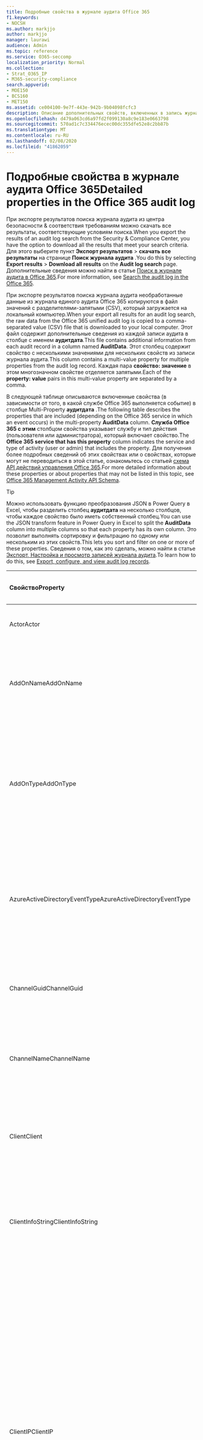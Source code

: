 ```yaml
---
title: Подробные свойства в журнале аудита Office 365
f1.keywords:
- NOCSH
ms.author: markjjo
author: markjjo
manager: laurawi
audience: Admin
ms.topic: reference
ms.service: O365-seccomp
localization_priority: Normal
ms.collection:
- Strat_O365_IP
- M365-security-compliance
search.appverid:
- MOE150
- BCS160
- MET150
ms.assetid: ce004100-9e7f-443e-942b-9b04098fcfc3
description: Описание дополнительных свойств, включенных в запись журнала аудита Office 365.
ms.openlocfilehash: d479a063cd6a97fd2f099130a8c9e183e0663798
ms.sourcegitcommit: 570ad1c7c334476ecec00dc355dfe52e8c2bb87b
ms.translationtype: MT
ms.contentlocale: ru-RU
ms.lasthandoff: 02/08/2020
ms.locfileid: "41862059"
---
```

# <a name="detailed-properties-in-the-office-365-audit-log"></a><span data-ttu-id="7655a-103">Подробные свойства в журнале аудита Office 365</span><span class="sxs-lookup"><span data-stu-id="7655a-103">Detailed properties in the Office 365 audit log</span></span>

<span data-ttu-id="7655a-104">При экспорте результатов поиска журнала аудита из центра безопасности & соответствия требованиям можно скачать все результаты, соответствующие условиям поиска.</span><span class="sxs-lookup"><span data-stu-id="7655a-104">When you export the results of an audit log search from the Security & Compliance Center, you have the option to download all the results that meet your search criteria.</span></span> <span data-ttu-id="7655a-105">Для этого выберите пункт **Экспорт результатов** \> **скачать все результаты** на странице **Поиск журнала аудита** .</span><span class="sxs-lookup"><span data-stu-id="7655a-105">You do this by selecting **Export results** \> **Download all results** on the **Audit log search** page.</span></span> <span data-ttu-id="7655a-106">Дополнительные сведения можно найти в статье [Поиск в журнале аудита в Office 365](search-the-audit-log-in-security-and-compliance.md).</span><span class="sxs-lookup"><span data-stu-id="7655a-106">For more information, see [Search the audit log in the Office 365](search-the-audit-log-in-security-and-compliance.md).</span></span>
  
 <span data-ttu-id="7655a-107">При экспорте результатов поиска журнала аудита необработанные данные из журнала единого аудита Office 365 копируются в файл значений с разделителями-запятыми (CSV), который загружается на локальный компьютер.</span><span class="sxs-lookup"><span data-stu-id="7655a-107">When your export all results for an audit log search, the raw data from the Office 365 unified audit log is copied to a comma-separated value (CSV) file that is downloaded to your local computer.</span></span> <span data-ttu-id="7655a-108">Этот файл содержит дополнительные сведения из каждой записи аудита в столбце с именем **аудитдата**.</span><span class="sxs-lookup"><span data-stu-id="7655a-108">This file contains additional information from each audit record in a column named **AuditData**.</span></span> <span data-ttu-id="7655a-109">Этот столбец содержит свойство с несколькими значениями для нескольких свойств из записи журнала аудита.</span><span class="sxs-lookup"><span data-stu-id="7655a-109">This column contains a multi-value property for multiple properties from the audit log record.</span></span> <span data-ttu-id="7655a-110">Каждая пара **свойство: значение** в этом многозначном свойстве отделяется запятыми.</span><span class="sxs-lookup"><span data-stu-id="7655a-110">Each of the **property: value** pairs in this multi-value property are separated by a comma.</span></span> 
  
<span data-ttu-id="7655a-111">В следующей таблице описываются включенные свойства (в зависимости от того, в какой службе Office 365 выполняется событие) в столбце Multi-Property **аудитдата** .</span><span class="sxs-lookup"><span data-stu-id="7655a-111">The following table describes the properties that are included (depending on the Office 365 service in which an event occurs) in the multi-property **AuditData** column.</span></span> <span data-ttu-id="7655a-112">**Служба Office 365 с этим** столбцом свойства указывает службу и тип действия (пользователя или администратора), который включает свойство.</span><span class="sxs-lookup"><span data-stu-id="7655a-112">The **Office 365 service that has this property** column indicates the service and type of activity (user or admin) that includes the property.</span></span> <span data-ttu-id="7655a-113">Для получения более подробных сведений об этих свойствах или о свойствах, которые могут не переводиться в этой статье, ознакомьтесь со статьей [схема API действий управления Office 365](https://go.microsoft.com/fwlink/p/?LinkId=717993).</span><span class="sxs-lookup"><span data-stu-id="7655a-113">For more detailed information about these properties or about properties that may not be listed in this topic, see [Office 365 Management Activity API Schema](https://go.microsoft.com/fwlink/p/?LinkId=717993).</span></span>
  
> [!TIP]
> <span data-ttu-id="7655a-114">Можно использовать функцию преобразования JSON в Power Query в Excel, чтобы разделить столбец **аудитдата** на несколько столбцов, чтобы каждое свойство было иметь собственный столбец.</span><span class="sxs-lookup"><span data-stu-id="7655a-114">You can use the JSON transform feature in Power Query in Excel to split the **AuditData** column into multiple columns so that each property has its own column.</span></span> <span data-ttu-id="7655a-115">Это позволит выполнять сортировку и фильтрацию по одному или нескольким из этих свойств.</span><span class="sxs-lookup"><span data-stu-id="7655a-115">This lets you sort and filter on one or more of these properties.</span></span> <span data-ttu-id="7655a-116">Сведения о том, как это сделать, можно найти в статье [Экспорт, Настройка и просмотр записей журнала аудита](export-view-audit-log-records.md).</span><span class="sxs-lookup"><span data-stu-id="7655a-116">To learn how to do this, see [Export, configure, and view audit log records](export-view-audit-log-records.md).</span></span> 
  
|<span data-ttu-id="7655a-117">**Свойство**</span><span class="sxs-lookup"><span data-stu-id="7655a-117">**Property**</span></span>|<span data-ttu-id="7655a-118">**Описание**</span><span class="sxs-lookup"><span data-stu-id="7655a-118">**Description**</span></span>|<span data-ttu-id="7655a-119">**Служба Office 365 с этим свойством**</span><span class="sxs-lookup"><span data-stu-id="7655a-119">**Office 365 service that has this property**</span></span>|
|:-----|:-----|:-----|
|<span data-ttu-id="7655a-120">Actor</span><span class="sxs-lookup"><span data-stu-id="7655a-120">Actor</span></span>|<span data-ttu-id="7655a-121">Учетная запись пользователя или службы, которая выполнила действие.</span><span class="sxs-lookup"><span data-stu-id="7655a-121">The user or service account that performed the action.</span></span>|<span data-ttu-id="7655a-122">Azure Active Directory</span><span class="sxs-lookup"><span data-stu-id="7655a-122">Azure Active Directory</span></span>|
|<span data-ttu-id="7655a-123">AddOnName</span><span class="sxs-lookup"><span data-stu-id="7655a-123">AddOnName</span></span>|<span data-ttu-id="7655a-124">Имя надстройки, которая была добавлена, удалена или обновлена в команде.</span><span class="sxs-lookup"><span data-stu-id="7655a-124">The name of an add-on that was added, removed, or updated in a team.</span></span> <span data-ttu-id="7655a-125">Тип надстроек в Microsoft Teams — это Bot, соединитель или вкладка.</span><span class="sxs-lookup"><span data-stu-id="7655a-125">The type of add-ons in Microsoft Teams is a bot, a connector, or a tab.</span></span>|<span data-ttu-id="7655a-126">Microsoft Teams</span><span class="sxs-lookup"><span data-stu-id="7655a-126">Microsoft Teams</span></span>|
|<span data-ttu-id="7655a-127">AddOnType</span><span class="sxs-lookup"><span data-stu-id="7655a-127">AddOnType</span></span>|<span data-ttu-id="7655a-128">Тип надстройки, которая была добавлена, удалена или обновлена в команде.</span><span class="sxs-lookup"><span data-stu-id="7655a-128">The type of an add-on that was added, removed, or updated in a team.</span></span> <span data-ttu-id="7655a-129">Следующие значения указывают тип надстройки.</span><span class="sxs-lookup"><span data-stu-id="7655a-129">The following values indicate the type of add-on.</span></span>  <br/> <span data-ttu-id="7655a-130">**1** — указывает на Bot.</span><span class="sxs-lookup"><span data-stu-id="7655a-130">**1** - Indicates a bot.</span></span><br/> <span data-ttu-id="7655a-131">**2** — указывает на соединитель.</span><span class="sxs-lookup"><span data-stu-id="7655a-131">**2** - Indicates a connector.</span></span><br/> <span data-ttu-id="7655a-132">**3** — указывает на вкладку.</span><span class="sxs-lookup"><span data-stu-id="7655a-132">**3** - Indicates a tab.</span></span>|<span data-ttu-id="7655a-133">Microsoft Teams</span><span class="sxs-lookup"><span data-stu-id="7655a-133">Microsoft Teams</span></span>|
|<span data-ttu-id="7655a-134">AzureActiveDirectoryEventType</span><span class="sxs-lookup"><span data-stu-id="7655a-134">AzureActiveDirectoryEventType</span></span>|<span data-ttu-id="7655a-135">Тип события Azure Active Directory.</span><span class="sxs-lookup"><span data-stu-id="7655a-135">The type of Azure Active Directory event.</span></span> <span data-ttu-id="7655a-136">Следующие значения указывают тип события.</span><span class="sxs-lookup"><span data-stu-id="7655a-136">The following values indicate the type of event.</span></span>  <br/> <span data-ttu-id="7655a-137">**0** — указывает на событие входа в учетную запись.</span><span class="sxs-lookup"><span data-stu-id="7655a-137">**0** - Indicates an account login event.</span></span><br/> <span data-ttu-id="7655a-138">**1** — указывает на событие безопасности приложения Azure.</span><span class="sxs-lookup"><span data-stu-id="7655a-138">**1** - Indicates an Azure application security event.</span></span>|<span data-ttu-id="7655a-139">Azure Active Directory</span><span class="sxs-lookup"><span data-stu-id="7655a-139">Azure Active Directory</span></span>|
|<span data-ttu-id="7655a-140">ChannelGuid</span><span class="sxs-lookup"><span data-stu-id="7655a-140">ChannelGuid</span></span>|<span data-ttu-id="7655a-141">Идентификатор канала Microsoft Teams.</span><span class="sxs-lookup"><span data-stu-id="7655a-141">The ID of a Microsoft Teams channel.</span></span> <span data-ttu-id="7655a-142">Команда, в которой находится канал, определена свойствами **теамнаме** и **теамгуид** .</span><span class="sxs-lookup"><span data-stu-id="7655a-142">The team that the channel is located in is identified by the **TeamName** and **TeamGuid** properties.</span></span>|<span data-ttu-id="7655a-143">Microsoft Teams</span><span class="sxs-lookup"><span data-stu-id="7655a-143">Microsoft Teams</span></span>|
|<span data-ttu-id="7655a-144">ChannelName</span><span class="sxs-lookup"><span data-stu-id="7655a-144">ChannelName</span></span>|<span data-ttu-id="7655a-145">Имя канала Microsoft Teams.</span><span class="sxs-lookup"><span data-stu-id="7655a-145">The name of a Microsoft Teams channel.</span></span> <span data-ttu-id="7655a-146">Команда, в которой находится канал, определена свойствами **теамнаме** и **теамгуид** .</span><span class="sxs-lookup"><span data-stu-id="7655a-146">The team that the channel is located in is identified by the **TeamName** and **TeamGuid** properties.</span></span>|<span data-ttu-id="7655a-147">Microsoft Teams</span><span class="sxs-lookup"><span data-stu-id="7655a-147">Microsoft Teams</span></span>|
|<span data-ttu-id="7655a-148">Client</span><span class="sxs-lookup"><span data-stu-id="7655a-148">Client</span></span>|<span data-ttu-id="7655a-149">Клиентское устройство, ОС устройства и браузер устройства, используемый для события входа (например, Nokia Lumia 920; Windows Phone 8; IE Mobile 11).</span><span class="sxs-lookup"><span data-stu-id="7655a-149">The client device, the device OS, and the device browser used for the login event (for example, Nokia Lumia 920; Windows Phone 8; IE Mobile 11).</span></span>|<span data-ttu-id="7655a-150">Azure Active Directory</span><span class="sxs-lookup"><span data-stu-id="7655a-150">Azure Active Directory</span></span>|
|<span data-ttu-id="7655a-151">ClientInfoString</span><span class="sxs-lookup"><span data-stu-id="7655a-151">ClientInfoString</span></span>|<span data-ttu-id="7655a-152">Сведения о почтовом клиенте, который использовался для выполнения операции (например, версия браузера, версия Outlook и сведения о мобильном устройстве)</span><span class="sxs-lookup"><span data-stu-id="7655a-152">Information about the email client that was used to perform the operation, such as a browser version, Outlook version, and mobile device information</span></span>|<span data-ttu-id="7655a-153">Exchange (действие почтового ящика)</span><span class="sxs-lookup"><span data-stu-id="7655a-153">Exchange (mailbox activity)</span></span>|
|<span data-ttu-id="7655a-154">ClientIP</span><span class="sxs-lookup"><span data-stu-id="7655a-154">ClientIP</span></span>|<span data-ttu-id="7655a-155">IP-адрес устройства, которое использовалось при регистрации действия в журнале.</span><span class="sxs-lookup"><span data-stu-id="7655a-155">The IP address of the device that was used when the activity was logged.</span></span> <span data-ttu-id="7655a-156">IP-адрес отображается в формате адреса IPv4 или IPv6.</span><span class="sxs-lookup"><span data-stu-id="7655a-156">The IP address is displayed in either an IPv4 or IPv6 address format.</span></span><br/><br/> <span data-ttu-id="7655a-157">Для некоторых служб значение, отображаемое в этом свойстве, может быть IP-адресом доверенного приложения (например, веб-приложений Office), обращающегося в службу от имени пользователя, а не IP-адресом устройства пользователя, выполнившего действие.</span><span class="sxs-lookup"><span data-stu-id="7655a-157">For some services, the value displayed in this property might be the IP address for a trusted application (for example, Office on the web apps) calling into the service on behalf of a user and not the IP address of the device used by person who performed the activity.</span></span> <br/><br/><span data-ttu-id="7655a-158">Кроме того, для действий администратора (или действий, выполняемых системной учетной записью) для событий, связанных с Azure Active Directory, этот IP-адрес не записывается `null`, а свойство клиентип имеет значение.</span><span class="sxs-lookup"><span data-stu-id="7655a-158">Also, for admin activity (or activity performed by a system account) for Azure Active Directory-related events, the IP address isn't logged and the value for the ClientIP property is `null`.</span></span> |<span data-ttu-id="7655a-159">Azure Active Directory, Exchange, SharePoint</span><span class="sxs-lookup"><span data-stu-id="7655a-159">Azure Active Directory, Exchange, SharePoint</span></span>|
|<span data-ttu-id="7655a-160">CreationTime</span><span class="sxs-lookup"><span data-stu-id="7655a-160">CreationTime</span></span>|<span data-ttu-id="7655a-161">Дата и время выполнения действия пользователем в формате UTC.</span><span class="sxs-lookup"><span data-stu-id="7655a-161">The date and time in Coordinated Universal Time (UTC) when the user performed the activity.</span></span>|<span data-ttu-id="7655a-162">Все</span><span class="sxs-lookup"><span data-stu-id="7655a-162">All</span></span>|
|<span data-ttu-id="7655a-163">DestinationFileExtension</span><span class="sxs-lookup"><span data-stu-id="7655a-163">DestinationFileExtension</span></span>|<span data-ttu-id="7655a-164">Расширение скопированного или перемещенного файла.</span><span class="sxs-lookup"><span data-stu-id="7655a-164">The file extension of a file that is copied or moved.</span></span> <span data-ttu-id="7655a-165">Это свойство отображается только для действий пользователя Филекопиед и Филемовед.</span><span class="sxs-lookup"><span data-stu-id="7655a-165">This property is displayed only for the FileCopied and FileMoved user activities.</span></span>|<span data-ttu-id="7655a-166">SharePoint;</span><span class="sxs-lookup"><span data-stu-id="7655a-166">SharePoint</span></span>|
|<span data-ttu-id="7655a-167">DestinationFileName</span><span class="sxs-lookup"><span data-stu-id="7655a-167">DestinationFileName</span></span>|<span data-ttu-id="7655a-168">Имя файла копируется или перемещается.</span><span class="sxs-lookup"><span data-stu-id="7655a-168">The name of the file is copied or moved.</span></span> <span data-ttu-id="7655a-169">Это свойство отображается только для действий Филекопиед и Филемовед.</span><span class="sxs-lookup"><span data-stu-id="7655a-169">This property is displayed only for the FileCopied and FileMoved actions.</span></span>|<span data-ttu-id="7655a-170">SharePoint;</span><span class="sxs-lookup"><span data-stu-id="7655a-170">SharePoint</span></span>|
|<span data-ttu-id="7655a-171">DestinationRelativeUrl</span><span class="sxs-lookup"><span data-stu-id="7655a-171">DestinationRelativeUrl</span></span>|<span data-ttu-id="7655a-172">URL-адрес конечной папки, в которую копируется или перемещается файл.</span><span class="sxs-lookup"><span data-stu-id="7655a-172">The URL of the destination folder where a file is copied or moved.</span></span> <span data-ttu-id="7655a-173">Сочетание значений для свойства **SiteUrl**, **дестинатионрелативеурл**и **Дестинатионфиленаме** совпадает со значением свойства **ObjectID** , которое представляет собой полный путь к файлу, который был скопирован.</span><span class="sxs-lookup"><span data-stu-id="7655a-173">The combination of the values for the **SiteURL**, the **DestinationRelativeURL**, and the **DestinationFileName** property is the same as the value for the **ObjectID** property, which is the full path name for the file that was copied.</span></span> <span data-ttu-id="7655a-174">Это свойство отображается только для действий пользователя Филекопиед и Филемовед.</span><span class="sxs-lookup"><span data-stu-id="7655a-174">This property is displayed only for the FileCopied and FileMoved user activities.</span></span>|<span data-ttu-id="7655a-175">SharePoint;</span><span class="sxs-lookup"><span data-stu-id="7655a-175">SharePoint</span></span>|
|<span data-ttu-id="7655a-176">EventSource</span><span class="sxs-lookup"><span data-stu-id="7655a-176">EventSource</span></span>|<span data-ttu-id="7655a-177">Определяет, произошло ли событие в SharePoint.</span><span class="sxs-lookup"><span data-stu-id="7655a-177">Identifies that an event occurred in SharePoint.</span></span> <span data-ttu-id="7655a-178">Возможные значения: **SharePoint** и **ObjectModel**.</span><span class="sxs-lookup"><span data-stu-id="7655a-178">Possible values are **SharePoint** and **ObjectModel**.</span></span>|<span data-ttu-id="7655a-179">SharePoint;</span><span class="sxs-lookup"><span data-stu-id="7655a-179">SharePoint</span></span>|
|<span data-ttu-id="7655a-180">ExternalAccess</span><span class="sxs-lookup"><span data-stu-id="7655a-180">ExternalAccess</span></span>|<span data-ttu-id="7655a-181">Для действий администратора Exchange указывает, был ли командлет запущен пользователем в Организации, сотрудником центра обработки данных Майкрософт или учетной записью службы центра обработки данных или полномочным администратором.</span><span class="sxs-lookup"><span data-stu-id="7655a-181">For Exchange admin activity, specifies whether the cmdlet was run by a user in your organization, by Microsoft datacenter personnel or a datacenter service account, or by a delegated administrator.</span></span> <span data-ttu-id="7655a-182">Значение **False** означает, что командлет был запущен пользователем в вашей организации.</span><span class="sxs-lookup"><span data-stu-id="7655a-182">The value **False** indicates that the cmdlet was run by someone in your organization.</span></span> <span data-ttu-id="7655a-183">Значение **True** значит, что командлет запустили сотрудник центра данных Майкрософт, учетная запись службы центра данных или полномочный администратор.</span><span class="sxs-lookup"><span data-stu-id="7655a-183">The value **True** indicates that the cmdlet was run by datacenter personnel, a datacenter service account, or a delegated administrator.</span></span>  <br/> <span data-ttu-id="7655a-184">Для действия почтовых ящиков Exchange указывает, был ли доступ к почтовому ящику пользователю за пресроком вашей организации.</span><span class="sxs-lookup"><span data-stu-id="7655a-184">For Exchange mailbox activity, specifies whether a mailbox was accessed by a user outside your organization.</span></span>|<span data-ttu-id="7655a-185">Exchange</span><span class="sxs-lookup"><span data-stu-id="7655a-185">Exchange</span></span>|
|<span data-ttu-id="7655a-186">ExtendedProperties</span><span class="sxs-lookup"><span data-stu-id="7655a-186">ExtendedProperties</span></span>|<span data-ttu-id="7655a-187">Расширенные свойства для события Azure Active Directory.</span><span class="sxs-lookup"><span data-stu-id="7655a-187">The extended properties for an Azure Active Directory event.</span></span>|<span data-ttu-id="7655a-188">Azure Active Directory</span><span class="sxs-lookup"><span data-stu-id="7655a-188">Azure Active Directory</span></span>|
|<span data-ttu-id="7655a-189">ID</span><span class="sxs-lookup"><span data-stu-id="7655a-189">ID</span></span>|<span data-ttu-id="7655a-190">Идентификатор записи отчета.</span><span class="sxs-lookup"><span data-stu-id="7655a-190">The ID of the report entry.</span></span> <span data-ttu-id="7655a-191">ИДЕНТИФИКАТОР уникально идентифицирует запись отчета.</span><span class="sxs-lookup"><span data-stu-id="7655a-191">The ID uniquely identifies the report entry.</span></span>|<span data-ttu-id="7655a-192">Все</span><span class="sxs-lookup"><span data-stu-id="7655a-192">All</span></span>|
|<span data-ttu-id="7655a-193">InternalLogonType</span><span class="sxs-lookup"><span data-stu-id="7655a-193">InternalLogonType</span></span>|<span data-ttu-id="7655a-194">Зарезервировано для внутреннего использования.</span><span class="sxs-lookup"><span data-stu-id="7655a-194">Reserved for internal use.</span></span>|<span data-ttu-id="7655a-195">Exchange (действие почтового ящика)</span><span class="sxs-lookup"><span data-stu-id="7655a-195">Exchange (mailbox activity)</span></span>|
|<span data-ttu-id="7655a-196">ItemType</span><span class="sxs-lookup"><span data-stu-id="7655a-196">ItemType</span></span>|<span data-ttu-id="7655a-197">Тип объекта, который был открыт или изменен.</span><span class="sxs-lookup"><span data-stu-id="7655a-197">The type of object that was accessed or modified.</span></span> <span data-ttu-id="7655a-198">Возможные значения: **файл**, **Папка**, **веб**, **сайт**, **клиент**и **DocumentLibrary**.</span><span class="sxs-lookup"><span data-stu-id="7655a-198">Possible values include **File**, **Folder**, **Web**, **Site**, **Tenant**, and **DocumentLibrary**.</span></span>|<span data-ttu-id="7655a-199">SharePoint;</span><span class="sxs-lookup"><span data-stu-id="7655a-199">SharePoint</span></span>|
|<span data-ttu-id="7655a-200">LoginStatus</span><span class="sxs-lookup"><span data-stu-id="7655a-200">LoginStatus</span></span>|<span data-ttu-id="7655a-201">Определяет ошибки входа в систему, которые могут быть выполнены.</span><span class="sxs-lookup"><span data-stu-id="7655a-201">Identifies login failures that might have occurred.</span></span>|<span data-ttu-id="7655a-202">Azure Active Directory</span><span class="sxs-lookup"><span data-stu-id="7655a-202">Azure Active Directory</span></span>|
|<span data-ttu-id="7655a-203">LogonType</span><span class="sxs-lookup"><span data-stu-id="7655a-203">LogonType</span></span>|<span data-ttu-id="7655a-204">Тип доступа к почтовому ящику.</span><span class="sxs-lookup"><span data-stu-id="7655a-204">The type of mailbox access.</span></span> <span data-ttu-id="7655a-205">Следующие значения указывают тип пользователя, получившего доступ к почтовому ящику.</span><span class="sxs-lookup"><span data-stu-id="7655a-205">The following values indicate the type of user who accessed the mailbox.</span></span>  <br/><br/> <span data-ttu-id="7655a-206">**0** — указывает на владельца почтового ящика.</span><span class="sxs-lookup"><span data-stu-id="7655a-206">**0** - Indicates a mailbox owner.</span></span><br/> <span data-ttu-id="7655a-207">**1** — указывает на администратора.</span><span class="sxs-lookup"><span data-stu-id="7655a-207">**1** - Indicates an administrator.</span></span><br/> <span data-ttu-id="7655a-208">**2** — указывает на делегат.</span><span class="sxs-lookup"><span data-stu-id="7655a-208">**2** - Indicates a delegate.</span></span> <br/><span data-ttu-id="7655a-209">**3** — указывает транспортную службу в центре обработки данных Майкрософт.</span><span class="sxs-lookup"><span data-stu-id="7655a-209">**3** - Indicates the transport service in the Microsoft datacenter.</span></span><br/> <span data-ttu-id="7655a-210">**4** — указывает учетную запись службы в центре обработки данных Майкрософт.</span><span class="sxs-lookup"><span data-stu-id="7655a-210">**4** - Indicates a   service account in the Microsoft datacenter.</span></span> <br/><span data-ttu-id="7655a-211">**6** указывает на делегированного администратора.</span><span class="sxs-lookup"><span data-stu-id="7655a-211">**6** - Indicates a delegated administrator.</span></span>|<span data-ttu-id="7655a-212">Exchange (действие почтового ящика)</span><span class="sxs-lookup"><span data-stu-id="7655a-212">Exchange (mailbox activity)</span></span>|
|<span data-ttu-id="7655a-213">MailboxGuid</span><span class="sxs-lookup"><span data-stu-id="7655a-213">MailboxGuid</span></span>|<span data-ttu-id="7655a-214">GUID почтового ящика Exchange, к которому получен доступ.</span><span class="sxs-lookup"><span data-stu-id="7655a-214">The Exchange GUID of the mailbox that was accessed.</span></span>|<span data-ttu-id="7655a-215">Exchange (действие почтового ящика)</span><span class="sxs-lookup"><span data-stu-id="7655a-215">Exchange (mailbox activity)</span></span>|
|<span data-ttu-id="7655a-216">MailboxOwnerUPN</span><span class="sxs-lookup"><span data-stu-id="7655a-216">MailboxOwnerUPN</span></span>|<span data-ttu-id="7655a-217">Адрес электронной почты пользователя, владеющего почтовым ящиком, к которому получен доступ.</span><span class="sxs-lookup"><span data-stu-id="7655a-217">The email address of the person who owns the mailbox that was accessed.</span></span>|<span data-ttu-id="7655a-218">Exchange (действие почтового ящика)</span><span class="sxs-lookup"><span data-stu-id="7655a-218">Exchange (mailbox activity)</span></span>|
|<span data-ttu-id="7655a-219">Members</span><span class="sxs-lookup"><span data-stu-id="7655a-219">Members</span></span>|<span data-ttu-id="7655a-220">Список пользователей, которые были добавлены в команду или удалены из нее.</span><span class="sxs-lookup"><span data-stu-id="7655a-220">Lists the users that have been added or removed from a team.</span></span> <span data-ttu-id="7655a-221">Перечисленные ниже значения указывают на тип роли, назначенной пользователю.</span><span class="sxs-lookup"><span data-stu-id="7655a-221">The following values indicate the Role type assigned to the user.</span></span>  <br/><br/> <span data-ttu-id="7655a-222">**1** — указывает на роль владельца.</span><span class="sxs-lookup"><span data-stu-id="7655a-222">**1** - Indicates  the Owner role.</span></span><br/> <span data-ttu-id="7655a-223">**2** — указывает на роль "Участник".</span><span class="sxs-lookup"><span data-stu-id="7655a-223">**2** - Indicates the Member role.</span></span><br/> <span data-ttu-id="7655a-224">**3** — указывает на роль "Гость".</span><span class="sxs-lookup"><span data-stu-id="7655a-224">**3** - Indicates the Guest role.</span></span> <br/><br/><span data-ttu-id="7655a-225">Свойство Members также включает название организации и адрес электронной почты участника.</span><span class="sxs-lookup"><span data-stu-id="7655a-225">The Members property also includes the name of your organization, and the member's email address.</span></span>|<span data-ttu-id="7655a-226">Microsoft Teams</span><span class="sxs-lookup"><span data-stu-id="7655a-226">Microsoft Teams</span></span>|
|<span data-ttu-id="7655a-227">ModifiedProperties (имя, NewValue, OldValue)</span><span class="sxs-lookup"><span data-stu-id="7655a-227">ModifiedProperties (Name, NewValue, OldValue)</span></span>|<span data-ttu-id="7655a-228">Это свойство включается для действий администратора, таких как добавление пользователя в качестве участника сайта или члена группы администраторов семейства веб-сайтов.</span><span class="sxs-lookup"><span data-stu-id="7655a-228">The property is included for admin events, such as adding a user as a member of a site or a site collection admin group.</span></span> <span data-ttu-id="7655a-229">Свойство включает имя измененного свойства (например, "Группа администраторов сайта") нового значения свойства Modified (например, пользователя, добавленного в качестве администратора сайта, а также предыдущее значение измененного объекта.</span><span class="sxs-lookup"><span data-stu-id="7655a-229">The property includes the name of the property that was modified (for example, the Site Admin group) the new value of the modified property (such the user who was added as a site admin, and the previous value of the modified object.</span></span>|<span data-ttu-id="7655a-230">Все (действия администратора)</span><span class="sxs-lookup"><span data-stu-id="7655a-230">All (admin activity)</span></span>|
|<span data-ttu-id="7655a-231">ИД</span><span class="sxs-lookup"><span data-stu-id="7655a-231">ObjectID</span></span>|<span data-ttu-id="7655a-232">Что касается ведения журнала аудита действий администратора Exchange, это имя объекта, измененного командлетом.</span><span class="sxs-lookup"><span data-stu-id="7655a-232">For Exchange admin audit logging, the name of the object that was modified by the cmdlet.</span></span>  <br/> <span data-ttu-id="7655a-233">Для действия SharePoint — полный URL-путь к файлу или папке, к которым обращается пользователь.</span><span class="sxs-lookup"><span data-stu-id="7655a-233">For SharePoint activity, the full URL path name of the file or folder accessed by a user.</span></span>  <br/> <span data-ttu-id="7655a-234">Для действия Azure AD введите имя учетной записи пользователя, которая была изменена.</span><span class="sxs-lookup"><span data-stu-id="7655a-234">For Azure AD activity, the name of the user account that was modified.</span></span>|<span data-ttu-id="7655a-235">Все</span><span class="sxs-lookup"><span data-stu-id="7655a-235">All</span></span>|
|<span data-ttu-id="7655a-236">Operation</span><span class="sxs-lookup"><span data-stu-id="7655a-236">Operation</span></span>|<span data-ttu-id="7655a-237">Название действия пользователя или администратора.</span><span class="sxs-lookup"><span data-stu-id="7655a-237">The name of the user or admin activity.</span></span> <span data-ttu-id="7655a-238">Значение этого свойства соответствует значению, выбранному в раскрывающемся списке " **действия** ".</span><span class="sxs-lookup"><span data-stu-id="7655a-238">The value of this property corresponds to the value that was selected in the **Activities** drop down list.</span></span> <span data-ttu-id="7655a-239">Если выбран параметр **Показать результаты для всех действий** , отчет будет включать записи для всех действий пользователя и администратора для всех служб.</span><span class="sxs-lookup"><span data-stu-id="7655a-239">If **Show results for all activities** was selected, the report will included entries for all user and admin activities for all services.</span></span> <span data-ttu-id="7655a-240">Описание операций и действий, регистрируемых в журнале аудита Office 365, приведено на вкладке "действия при **аудите** " в разделе [Поиск в журнале аудита в Office 365](search-the-audit-log-in-security-and-compliance.md).</span><span class="sxs-lookup"><span data-stu-id="7655a-240">For a description of the operations/activities that are logged in the Office 365 audit log, see the **Audited activities** tab in [Search the audit log in the Office 365](search-the-audit-log-in-security-and-compliance.md).</span></span>  <br/> <span data-ttu-id="7655a-241">Что касается действий администратора Exchange, это свойство определяет имя запущенного командлета.</span><span class="sxs-lookup"><span data-stu-id="7655a-241">For Exchange admin activity, this property identifies the name of the cmdlet that was run.</span></span>|<span data-ttu-id="7655a-242">Все</span><span class="sxs-lookup"><span data-stu-id="7655a-242">All</span></span>|
|<span data-ttu-id="7655a-243">организатионид</span><span class="sxs-lookup"><span data-stu-id="7655a-243">OrganizationID</span></span>|<span data-ttu-id="7655a-244">GUID организации Office 365.</span><span class="sxs-lookup"><span data-stu-id="7655a-244">The GUID for your Office 365 organization.</span></span>|<span data-ttu-id="7655a-245">Все</span><span class="sxs-lookup"><span data-stu-id="7655a-245">All</span></span>|
|<span data-ttu-id="7655a-246">Path</span><span class="sxs-lookup"><span data-stu-id="7655a-246">Path</span></span>|<span data-ttu-id="7655a-247">Имя папки почтового ящика, где расположено сообщение, к которому получен доступ.</span><span class="sxs-lookup"><span data-stu-id="7655a-247">The name of the mailbox folder where the message that was accessed is located.</span></span> <span data-ttu-id="7655a-248">Это свойство также определяет папку, в которую создается или копируется или перемещается сообщение.</span><span class="sxs-lookup"><span data-stu-id="7655a-248">This property also identifies the folder a where a message is created in or copied/moved to.</span></span>|<span data-ttu-id="7655a-249">Exchange (действие почтового ящика)</span><span class="sxs-lookup"><span data-stu-id="7655a-249">Exchange (mailbox activity)</span></span>|
|<span data-ttu-id="7655a-250">Parameters</span><span class="sxs-lookup"><span data-stu-id="7655a-250">Parameters</span></span>|<span data-ttu-id="7655a-251">Для действий администратора Exchange — имя и значение для всех параметров, которые использовались с командлетом, указанным в свойстве Operation.</span><span class="sxs-lookup"><span data-stu-id="7655a-251">For Exchange admin activity, the name and value for all parameters that were used with the cmdlet that is identified in the Operation property.</span></span>|<span data-ttu-id="7655a-252">Exchange (действия администратора)</span><span class="sxs-lookup"><span data-stu-id="7655a-252">Exchange (admin activity)</span></span>|
|<span data-ttu-id="7655a-253">RecordType</span><span class="sxs-lookup"><span data-stu-id="7655a-253">RecordType</span></span>|<span data-ttu-id="7655a-254">Тип операции, указанный в записи.</span><span class="sxs-lookup"><span data-stu-id="7655a-254">The type of operation indicated by the record.</span></span> <span data-ttu-id="7655a-255">Следующие значения указывают тип записи.</span><span class="sxs-lookup"><span data-stu-id="7655a-255">The following values indicate the record type.</span></span>  <br/><br/> <span data-ttu-id="7655a-256">**1** — указывает запись из журнала аудита администратора Exchange.</span><span class="sxs-lookup"><span data-stu-id="7655a-256">**1** - Indicates a record from the  Exchange  admin audit log.</span></span> <br/><span data-ttu-id="7655a-257">**2** — указывает запись в журнале аудита почтовых ящиков Exchange для операции, выполняемой с одним элементом почтового ящика.</span><span class="sxs-lookup"><span data-stu-id="7655a-257">**2** - Indicates a record from the  Exchange  mailbox audit log for an operation performed on a singled mailbox item.</span></span> <br/><span data-ttu-id="7655a-258">**3** — также указывает запись из журнала аудита почтовых ящиков Exchange.</span><span class="sxs-lookup"><span data-stu-id="7655a-258">**3** - Also indicates a record from the  Exchange  mailbox audit log.</span></span> <span data-ttu-id="7655a-259">Этот тип записи указывает на то, что операция была выполнена над несколькими элементами в исходном почтовом ящике (например, перемещение нескольких элементов в папку "Удаленные" или окончательное удаление нескольких элементов).</span><span class="sxs-lookup"><span data-stu-id="7655a-259">This record type indicates that the operation was performed on multiple items in the source mailbox (such as moving multiple items to the Deleted Items folder or permanently deleting multiple items).</span></span> <br/><span data-ttu-id="7655a-260">**4** — указывает на работу администратора сайта в SharePoint, например администратора или пользователя, который назначает разрешения для сайта.</span><span class="sxs-lookup"><span data-stu-id="7655a-260">**4** - Indicates a site admin operation in SharePoint, such as an administrator or user assigning permissions to a site.</span></span> <br/><span data-ttu-id="7655a-261">**6** — обозначает операцию, связанную с файлами или папками в SharePoint, например пользователь, просматривающий или изменяющий файл.</span><span class="sxs-lookup"><span data-stu-id="7655a-261">**6** - Indicates a file or folder-related operation in SharePoint, such as a user viewing or modifying a file.</span></span> <br/><span data-ttu-id="7655a-262">**8** — указывает на административную операцию, выполняемую в Azure Active Directory.</span><span class="sxs-lookup"><span data-stu-id="7655a-262">**8** - Indicates an admin operation performed in Azure Active Directory.</span></span> <br/><span data-ttu-id="7655a-263">**9** — указывает на события входа в OrgID в Azure Active Directory.</span><span class="sxs-lookup"><span data-stu-id="7655a-263">**9** - Indicates  OrgId logon events in Azure Active Directory.</span></span> <span data-ttu-id="7655a-264">Этот тип записи устарел.</span><span class="sxs-lookup"><span data-stu-id="7655a-264">This record type is being deprecated.</span></span> <br/><span data-ttu-id="7655a-265">**10** — обозначает события командлетов безопасности, которые были выполнены персоналом Майкрософт в центре обработки данных.</span><span class="sxs-lookup"><span data-stu-id="7655a-265">**10** - Indicates security cmdlet events that were performed by Microsoft personnel in the data center.</span></span> <br/><span data-ttu-id="7655a-266">**11** — события защиты от потери данных (DLP) в SharePoint.</span><span class="sxs-lookup"><span data-stu-id="7655a-266">**11** - Indicates Data loss protection (DLP) events in SharePoint.</span></span><br/> <span data-ttu-id="7655a-267">**12** — обозначает события Sway.</span><span class="sxs-lookup"><span data-stu-id="7655a-267">**12** - Indicates Sway events.</span></span> <br/><span data-ttu-id="7655a-268">**13** — указывает на события DLP в Exchange, если они настроены с помощью единой политики DLP.</span><span class="sxs-lookup"><span data-stu-id="7655a-268">**13** - Indicates DLP events in Exchange, when configured with a unified a DLP policy.</span></span> <span data-ttu-id="7655a-269">События защиты от потери данных, основанные на правилах для обработки почты Exchange (которые также называются правилами транспорта), не поддерживаются.</span><span class="sxs-lookup"><span data-stu-id="7655a-269">DLP events based on Exchange mail flow rules (also known as transport rules) aren't supported.</span></span><br><span data-ttu-id="7655a-270">**14** — обозначает события общего доступа в SharePoint.</span><span class="sxs-lookup"><span data-stu-id="7655a-270">**14** - Indicates sharing events in SharePoint.</span></span><br/> <span data-ttu-id="7655a-271">**15** — указывает на события входа в службу маркеров безопасности (STS) в Azure Active Directory.</span><span class="sxs-lookup"><span data-stu-id="7655a-271">**15** - Indicates Secure Token Service (STS) logon events in Azure Active Directory.</span></span> <br/><span data-ttu-id="7655a-272">**18** — указывает на события центра безопасности & соответствия требованиям.</span><span class="sxs-lookup"><span data-stu-id="7655a-272">**18** - Indicates Security & Compliance Center events.</span></span> <br/><span data-ttu-id="7655a-273">**19** — обозначающие операции с почтовыми ящиками Exchange для повторяющихся действий, выполняемых в течение очень короткой длительности.</span><span class="sxs-lookup"><span data-stu-id="7655a-273">**19** - Indicates aggregated Exchange mailbox operations for repetitive activity that occurs within a very short duration.</span></span> <br/><span data-ttu-id="7655a-274">**20** — указывает на события Power BI.</span><span class="sxs-lookup"><span data-stu-id="7655a-274">**20** - Indicates Power BI events.</span></span> <br/><span data-ttu-id="7655a-275">**21**— обозначает события Dynamics 365.</span><span class="sxs-lookup"><span data-stu-id="7655a-275">**21**- Indicates Dynamics 365 events.</span></span><br/><span data-ttu-id="7655a-276">**22** — обозначает события Yammer.</span><span class="sxs-lookup"><span data-stu-id="7655a-276">**22** - Indicates Yammer events.</span></span> <br/><span data-ttu-id="7655a-277">**23** — обозначает события Skype для бизнеса.</span><span class="sxs-lookup"><span data-stu-id="7655a-277">**23** - Indicates Skype for Business events.</span></span> <br/><span data-ttu-id="7655a-278">**24** — указывает на события обнаружения электронных данных.</span><span class="sxs-lookup"><span data-stu-id="7655a-278">**24** - Indicates eDiscovery events.</span></span> <span data-ttu-id="7655a-279">Этот тип записей указывает действия, выполненные при выполнении поиска контента и управления делами обнаружения электронных данных в центре безопасности и соответствия требованиям.</span><span class="sxs-lookup"><span data-stu-id="7655a-279">This record type indicates activities that were performed by running content searches and managing eDiscovery cases in the security and compliance center.</span></span> <span data-ttu-id="7655a-280">Дополнительные сведения приведены в статье [Поиск действий eDiscovery в журнале аудита Office 365](search-for-ediscovery-activities-in-the-audit-log.md).</span><span class="sxs-lookup"><span data-stu-id="7655a-280">For more information, see [Search for eDiscovery activities in the Office 365 audit log](search-for-ediscovery-activities-in-the-audit-log.md).</span></span><br/><span data-ttu-id="7655a-281">**25, 26 или 27** — обозначает события Microsoft Teams.</span><span class="sxs-lookup"><span data-stu-id="7655a-281">**25, 26, or 27** - Indicates Microsoft Teams events.</span></span> <br/><span data-ttu-id="7655a-282">**28** указывает события фишинга и вредоносных программ из Exchange Online Protection и события Advanced Threat Protection для Office 365.</span><span class="sxs-lookup"><span data-stu-id="7655a-282">**28** - Indicates phishing and malware events from Exchange Online Protection and Office 365 Advanced Threat Protection events.</span></span><br/> <span data-ttu-id="7655a-283">**30** — обозначает Microsoft Power Автоматизация (ранее называемые событиями Microsoft Flow).</span><span class="sxs-lookup"><span data-stu-id="7655a-283">**30** - Indicates Microsoft Power Automate (formerly called Microsoft Flow) events.</span></span><br/> <span data-ttu-id="7655a-284">**31** — обозначает Расширенные события обнаружения электронных данных.</span><span class="sxs-lookup"><span data-stu-id="7655a-284">**31** - Indicates Advanced eDiscovery events.</span></span><br/> <span data-ttu-id="7655a-285">**32** — обозначает события Microsoft Stream.</span><span class="sxs-lookup"><span data-stu-id="7655a-285">**32** - Indicates Microsoft Stream events.</span></span><br/> <span data-ttu-id="7655a-286">**33** — указывает события, связанные с классификацией DLP в SharePoint.</span><span class="sxs-lookup"><span data-stu-id="7655a-286">**33** - Indicates events related to DLP classification in SharePoint.</span></span><br/><span data-ttu-id="7655a-287">**35** — обозначает события Microsoft Project.</span><span class="sxs-lookup"><span data-stu-id="7655a-287">**35** - Indicates Microsoft Project events.</span></span> <br/> <span data-ttu-id="7655a-288">**36** — обозначает события списка SharePoint.</span><span class="sxs-lookup"><span data-stu-id="7655a-288">**36** - Indicates SharePoint list events.</span></span><br/><span data-ttu-id="7655a-289">**37** — указывает на события, связанные с комментариями SharePoint.</span><span class="sxs-lookup"><span data-stu-id="7655a-289">**37** - Indicates events related to SharePoint comments.</span></span> <br/><span data-ttu-id="7655a-290">**38** — указывает события, связанные с политиками хранения и метками хранения в центре безопасности и соответствия требованиям.</span><span class="sxs-lookup"><span data-stu-id="7655a-290">**38** - Indicates events related to retention policies and retention labels in the security and compliance center.</span></span>  <br/><span data-ttu-id="7655a-291">**40** — указывает на события, получаемые в результате оповещений о безопасности и соответствии требованиям.</span><span class="sxs-lookup"><span data-stu-id="7655a-291">**40** - Indicates events that results from security and compliance alert signals.</span></span><br/> <span data-ttu-id="7655a-292">**41** — указывает события для безопасных ссылок на события блокировки и переопределения блоков в Office 365 Advanced Threat protection.</span><span class="sxs-lookup"><span data-stu-id="7655a-292">**41** - Indicates safe links time-of-block and block override events in Office 365 Advanced Threat Protection.</span></span><br/><span data-ttu-id="7655a-293">**42** — указывает события, связанные с аналитическими сведениями и отчетами в центре безопасности и соответствия требованиям Office 365.</span><span class="sxs-lookup"><span data-stu-id="7655a-293">**42** - Indicates events related to insights and reports in the Office 365 security and compliance center.</span></span><br/><span data-ttu-id="7655a-294">**44** — указывает события аналитики рабочего места.</span><span class="sxs-lookup"><span data-stu-id="7655a-294">**44** - Indicates Workplace Analytics events.</span></span> <br/><span data-ttu-id="7655a-295">**45** — указывает на события Power Apps.</span><span class="sxs-lookup"><span data-stu-id="7655a-295">**45** - Indicates Power Apps events.</span></span> <br/> <span data-ttu-id="7655a-296">**47** — обозначает фишинговые события и события вредоносных программ из Office 365 Advanced Threat Protection для файлов в SharePoint, OneDrive и Microsoft Teams.</span><span class="sxs-lookup"><span data-stu-id="7655a-296">**47** - Indicates phishing and malware events from Office 365 Advanced Threat Protection for files in SharePoint, OneDrive, and Microsoft Teams.</span></span><br/> <span data-ttu-id="7655a-297">**49** — указывает события [приложения пострадавшие](https://docs.microsoft.com/MicrosoftTeams/expand-teams-across-your-org/healthcare/patients-audit) в Microsoft Teams для сферы здравоохранения.</span><span class="sxs-lookup"><span data-stu-id="7655a-297">**49** - Indicates [Patients application](https://docs.microsoft.com/MicrosoftTeams/expand-teams-across-your-org/healthcare/patients-audit) events in Microsoft Teams for Healthcare.</span></span> <br/><span data-ttu-id="7655a-298">**50** — указывает на события, связанные с действием аудита почтового ящика маилитемсакцессед.</span><span class="sxs-lookup"><span data-stu-id="7655a-298">**50** - Indicates events related to the MailItemsAccessed mailbox audit action.</span></span> <br/><span data-ttu-id="7655a-299">**52** — указывает на события, связанные с API REST для аналитики данных.</span><span class="sxs-lookup"><span data-stu-id="7655a-299">**52** - Indicates events related to the Data Insights REST API.</span></span><br/><span data-ttu-id="7655a-300">**53** — указывает события, связанные с применением политик барьера информации.</span><span class="sxs-lookup"><span data-stu-id="7655a-300">**53** - Indicates events related to the application of information barrier policies.</span></span> <span data-ttu-id="7655a-301">Дополнительную информацию можно узнать в статье [Определение политик для барьеров информации](information-barriers-policies.md).</span><span class="sxs-lookup"><span data-stu-id="7655a-301">For more information, see [Define policies for information barriers](information-barriers-policies.md).</span></span> <br/><span data-ttu-id="7655a-302">**54** — обозначает события элемента списка SharePoint.</span><span class="sxs-lookup"><span data-stu-id="7655a-302">**54** - Indicates SharePoint list item events.</span></span><br/><span data-ttu-id="7655a-303">**55** — указывает на события типа контента SharePoint.</span><span class="sxs-lookup"><span data-stu-id="7655a-303">**55** - Indicates SharePoint content type events.</span></span><br/> <span data-ttu-id="7655a-304">**56** — обозначает события поля списка SharePoint.</span><span class="sxs-lookup"><span data-stu-id="7655a-304">**56** - Indicates SharePoint list field events.</span></span> <br/><span data-ttu-id="7655a-305">**62** — указывает на события, связанные с кампаниями по атакам электронной почты.</span><span class="sxs-lookup"><span data-stu-id="7655a-305">**62** - Indicates events related to email attack campaigns.</span></span> <span data-ttu-id="7655a-306">Дополнительные сведения см в статье [представления кампании в Office 365 ATP](https://docs.microsoft.com/microsoft-365/security/office-365-security/campaigns).</span><span class="sxs-lookup"><span data-stu-id="7655a-306">For more information, see [Campaign Views in Office 365 ATP](https://docs.microsoft.com/microsoft-365/security/office-365-security/campaigns).</span></span><br/><span data-ttu-id="7655a-307">**64** — указывает на автоматическое исследование и события отклика.</span><span class="sxs-lookup"><span data-stu-id="7655a-307">**64** - Indicates automated investigation and response events.</span></span> <span data-ttu-id="7655a-308">Сведения о том, как [автоматизированное исследование и реагирование (AIR) в Office 365](../security/office-365-security/automated-investigation-response-office.md)</span><span class="sxs-lookup"><span data-stu-id="7655a-308">For information, see [automated investigation and response (AIR) in Office 365](../security/office-365-security/automated-investigation-response-office.md)</span></span><br/><span data-ttu-id="7655a-309">**66** — обозначает события Microsoft Forms.</span><span class="sxs-lookup"><span data-stu-id="7655a-309">**66** - Indicates Microsoft Forms events.</span></span><br/><span data-ttu-id="7655a-310">**68** — обозначает события обеспечения соответствия связи в Exchange.</span><span class="sxs-lookup"><span data-stu-id="7655a-310">**68** - Indicates Communication compliance events in Exchange.</span></span> <span data-ttu-id="7655a-311">Дополнительные сведения см [в статье соответствие требованиям в Microsoft 365](communication-compliance.md).</span><span class="sxs-lookup"><span data-stu-id="7655a-311">For more information, see [Communication compliance in Microsoft 365](communication-compliance.md).</span></span><br/><span data-ttu-id="7655a-312">**69** — указывает на события, связанные с шифрованием ключей клиентов.</span><span class="sxs-lookup"><span data-stu-id="7655a-312">**69** - Indicates events related Customer Key Encryption.</span></span> <span data-ttu-id="7655a-313">Дополнительные сведения см. [в разделе Шифрование службы с помощью ключа клиента в Office 365](customer-key-overview.md).</span><span class="sxs-lookup"><span data-stu-id="7655a-313">For more information, see [Service encryption with Customer Key in Office 365](customer-key-overview.md).</span></span> 
|<span data-ttu-id="7655a-314">ResultStatus</span><span class="sxs-lookup"><span data-stu-id="7655a-314">ResultStatus</span></span>|<span data-ttu-id="7655a-315">Указывает, было ли действие (указанное в свойстве **Operation** ) успешным или нет.</span><span class="sxs-lookup"><span data-stu-id="7655a-315">Indicates whether the action (specified in the **Operation** property) was successful or not.</span></span>  <br/> <span data-ttu-id="7655a-316">Для действий администратора Exchange значение имеет значение **true** (успешно) или **false** (неудачно).</span><span class="sxs-lookup"><span data-stu-id="7655a-316">For Exchange admin activity, the value is either **True** (successful) or **False** (failed).</span></span>|<span data-ttu-id="7655a-317">Все</span><span class="sxs-lookup"><span data-stu-id="7655a-317">All</span></span>  <br/>|
|<span data-ttu-id="7655a-318">секуритикомплианцецентеревенттипе</span><span class="sxs-lookup"><span data-stu-id="7655a-318">SecurityComplianceCenterEventType</span></span>|<span data-ttu-id="7655a-319">Указывает на то, что действие было событием центра безопасности & соответствия требованиям.</span><span class="sxs-lookup"><span data-stu-id="7655a-319">Indicates that the activity was a Security & Compliance Center event.</span></span> <span data-ttu-id="7655a-320">Все действия центра безопасности & центра соответствия требованиям будут иметь значение **0** для этого свойства.</span><span class="sxs-lookup"><span data-stu-id="7655a-320">All Security & Compliance Center activities will have a value of **0** for this property.</span></span>|<span data-ttu-id="7655a-321">Центр безопасности и соответствия требованиям</span><span class="sxs-lookup"><span data-stu-id="7655a-321">Security & Compliance Center</span></span>|
|<span data-ttu-id="7655a-322">SharingType</span><span class="sxs-lookup"><span data-stu-id="7655a-322">SharingType</span></span>|<span data-ttu-id="7655a-323">Тип разрешений общего доступа, назначенный пользователю, к которому предоставлен общий доступ к ресурсу.</span><span class="sxs-lookup"><span data-stu-id="7655a-323">The type of sharing permissions that was assigned to the user that the resource was shared with.</span></span> <span data-ttu-id="7655a-324">Этот пользователь определен в свойстве **усершаредвис** .</span><span class="sxs-lookup"><span data-stu-id="7655a-324">This user is identified in the **UserSharedWith** property.</span></span>|<span data-ttu-id="7655a-325">SharePoint;</span><span class="sxs-lookup"><span data-stu-id="7655a-325">SharePoint</span></span>|
|<span data-ttu-id="7655a-326">Сайт</span><span class="sxs-lookup"><span data-stu-id="7655a-326">Site</span></span>|<span data-ttu-id="7655a-327">GUID сайта, на котором расположены файл или папка, к которым получил доступ пользователь.</span><span class="sxs-lookup"><span data-stu-id="7655a-327">The GUID of the site where the file or folder accessed by the user is located.</span></span>|<span data-ttu-id="7655a-328">SharePoint;</span><span class="sxs-lookup"><span data-stu-id="7655a-328">SharePoint</span></span>|
|<span data-ttu-id="7655a-329">SiteUrl</span><span class="sxs-lookup"><span data-stu-id="7655a-329">SiteUrl</span></span>|<span data-ttu-id="7655a-330">URL-адрес сайта, на котором расположены файл или папка, к которым получил доступ пользователь.</span><span class="sxs-lookup"><span data-stu-id="7655a-330">The URL of the site where the file or folder accessed by the user is located.</span></span>|<span data-ttu-id="7655a-331">SharePoint;</span><span class="sxs-lookup"><span data-stu-id="7655a-331">SharePoint</span></span>|
|<span data-ttu-id="7655a-332">SourceFileExtension</span><span class="sxs-lookup"><span data-stu-id="7655a-332">SourceFileExtension</span></span>|<span data-ttu-id="7655a-333">Расширение файла, к которому получил доступ пользователь.</span><span class="sxs-lookup"><span data-stu-id="7655a-333">The file extension of the file that was accessed by the user.</span></span> <span data-ttu-id="7655a-334">Это свойство пустое, если объект, к которому получен доступ, представляет собой папку.</span><span class="sxs-lookup"><span data-stu-id="7655a-334">This property is blank if the object that was accessed is a folder.</span></span>|<span data-ttu-id="7655a-335">SharePoint;</span><span class="sxs-lookup"><span data-stu-id="7655a-335">SharePoint</span></span>|
|<span data-ttu-id="7655a-336">SourceFileName</span><span class="sxs-lookup"><span data-stu-id="7655a-336">SourceFileName</span></span>|<span data-ttu-id="7655a-337">Имя файла или папки, к которым получил доступ пользователь.</span><span class="sxs-lookup"><span data-stu-id="7655a-337">The name of the file or folder accessed by the user.</span></span>|<span data-ttu-id="7655a-338">SharePoint;</span><span class="sxs-lookup"><span data-stu-id="7655a-338">SharePoint</span></span>|
|<span data-ttu-id="7655a-339">SourceRelativeUrl</span><span class="sxs-lookup"><span data-stu-id="7655a-339">SourceRelativeUrl</span></span>|<span data-ttu-id="7655a-340">URL-адрес папки с файлом, к которому получил доступ пользователь.</span><span class="sxs-lookup"><span data-stu-id="7655a-340">The URL of the folder that contains the file accessed by the user.</span></span> <span data-ttu-id="7655a-341">Сочетание значений для свойств **SiteUrl**, **саурцерелативеурл**и **Саурцефиленаме** совпадает со значением свойства **ObjectID** , которое представляет собой полный путь к файлу, к которому обращается пользователь.</span><span class="sxs-lookup"><span data-stu-id="7655a-341">The combination of the values for the **SiteURL**, the **SourceRelativeURL**, and the **SourceFileName** property is the same as the value for the **ObjectID** property, which is the full path name for the file accessed by the user.</span></span>|<span data-ttu-id="7655a-342">SharePoint;</span><span class="sxs-lookup"><span data-stu-id="7655a-342">SharePoint</span></span>|
|<span data-ttu-id="7655a-343">Subject</span><span class="sxs-lookup"><span data-stu-id="7655a-343">Subject</span></span>|<span data-ttu-id="7655a-344">Строка темы сообщения, к которому получен доступ.</span><span class="sxs-lookup"><span data-stu-id="7655a-344">The subject line of the message that was accessed.</span></span>|<span data-ttu-id="7655a-345">Exchange (действие почтового ящика)</span><span class="sxs-lookup"><span data-stu-id="7655a-345">Exchange (mailbox activity)</span></span>|
|<span data-ttu-id="7655a-346">TabType</span><span class="sxs-lookup"><span data-stu-id="7655a-346">TabType</span></span>| <span data-ttu-id="7655a-347">Тип добавленных, удаленных или обновленных вкладок в команде.</span><span class="sxs-lookup"><span data-stu-id="7655a-347">The type of tab added, removed, or updated in a team.</span></span> <span data-ttu-id="7655a-348">Вот возможные значения этого свойства:</span><span class="sxs-lookup"><span data-stu-id="7655a-348">The possible values for this property are:</span></span>  <br/><br/> <span data-ttu-id="7655a-349">**ПИН-код Excel** — вкладка Excel.</span><span class="sxs-lookup"><span data-stu-id="7655a-349">**Excel pin** - An Excel tab.</span></span>  <br/> <span data-ttu-id="7655a-350">**Extension** — все сторонние приложения и приложения сторонних производителей; Например, расписания классов, VSTS и формы.</span><span class="sxs-lookup"><span data-stu-id="7655a-350">**Extension** - All first-party and third-party apps; such as Class Schedule, VSTS, and Forms.</span></span>  <br/> <span data-ttu-id="7655a-351">**Заметки** — вкладка OneNote.</span><span class="sxs-lookup"><span data-stu-id="7655a-351">**Notes** - OneNote tab.</span></span>  <br/> <span data-ttu-id="7655a-352">**Пдфпин** — вкладка "PDF".</span><span class="sxs-lookup"><span data-stu-id="7655a-352">**Pdfpin** - A PDF tab.</span></span>  <br/> <span data-ttu-id="7655a-353">**Powerbi** — вкладка powerbi.</span><span class="sxs-lookup"><span data-stu-id="7655a-353">**Powerbi** - A PowerBI tab.</span></span>  <br/> <span data-ttu-id="7655a-354">**Поверпоинтпин** — вкладка PowerPoint.</span><span class="sxs-lookup"><span data-stu-id="7655a-354">**Powerpointpin** - A PowerPoint tab.</span></span>  <br/> <span data-ttu-id="7655a-355">**Шарепоинтфилес** — вкладка SharePoint.</span><span class="sxs-lookup"><span data-stu-id="7655a-355">**Sharepointfiles** - A SharePoint tab.</span></span>  <br/> <span data-ttu-id="7655a-356">Веб- **страница** — вкладка закрепленного веб-сайта.</span><span class="sxs-lookup"><span data-stu-id="7655a-356">**Webpage** - A pinned website tab.</span></span>  <br/> <span data-ttu-id="7655a-357">**Вики-вкладка** — вики-вкладка.</span><span class="sxs-lookup"><span data-stu-id="7655a-357">**Wiki-tab** - A wiki tab.</span></span>  <br/> <span data-ttu-id="7655a-358">**Вордпин** — вкладка Word.</span><span class="sxs-lookup"><span data-stu-id="7655a-358">**Wordpin** - A Word tab.</span></span>|<span data-ttu-id="7655a-359">Microsoft Teams</span><span class="sxs-lookup"><span data-stu-id="7655a-359">Microsoft Teams</span></span>|
|<span data-ttu-id="7655a-360">Target</span><span class="sxs-lookup"><span data-stu-id="7655a-360">Target</span></span>|<span data-ttu-id="7655a-361">Пользователь, для которого выполнялось действие (указанное в свойстве **Operation** ).</span><span class="sxs-lookup"><span data-stu-id="7655a-361">The user that the action (identified in the **Operation** property) was performed on.</span></span> <span data-ttu-id="7655a-362">Например, если пользователь-гость добавляется в SharePoint или группу Майкрософт, он будет указан в этом свойстве.</span><span class="sxs-lookup"><span data-stu-id="7655a-362">For example, if a guest user is added to SharePoint or a Microsoft Team, that user would be listed in this property.</span></span>|<span data-ttu-id="7655a-363">Azure Active Directory</span><span class="sxs-lookup"><span data-stu-id="7655a-363">Azure Active Directory</span></span>|
|<span data-ttu-id="7655a-364">TeamGuid</span><span class="sxs-lookup"><span data-stu-id="7655a-364">TeamGuid</span></span>|<span data-ttu-id="7655a-365">Идентификатор команды в Microsoft Teams.</span><span class="sxs-lookup"><span data-stu-id="7655a-365">The ID of a team in Microsoft Teams.</span></span>|<span data-ttu-id="7655a-366">Microsoft Teams</span><span class="sxs-lookup"><span data-stu-id="7655a-366">Microsoft Teams</span></span>|
|<span data-ttu-id="7655a-367">TeamName</span><span class="sxs-lookup"><span data-stu-id="7655a-367">TeamName</span></span>|<span data-ttu-id="7655a-368">Имя команды в Microsoft Teams.</span><span class="sxs-lookup"><span data-stu-id="7655a-368">The name of a team in Microsoft Teams.</span></span>|<span data-ttu-id="7655a-369">Microsoft Teams</span><span class="sxs-lookup"><span data-stu-id="7655a-369">Microsoft Teams</span></span>|
|<span data-ttu-id="7655a-370">UserAgent</span><span class="sxs-lookup"><span data-stu-id="7655a-370">UserAgent</span></span>|<span data-ttu-id="7655a-371">Сведения о браузере пользователя.</span><span class="sxs-lookup"><span data-stu-id="7655a-371">Information about the user's browser.</span></span> <span data-ttu-id="7655a-372">Эта информация предоставляется браузером.</span><span class="sxs-lookup"><span data-stu-id="7655a-372">This information is provided by the browser.</span></span>|<span data-ttu-id="7655a-373">SharePoint;</span><span class="sxs-lookup"><span data-stu-id="7655a-373">SharePoint</span></span>|
|<span data-ttu-id="7655a-374">UserDomain</span><span class="sxs-lookup"><span data-stu-id="7655a-374">UserDomain</span></span>|<span data-ttu-id="7655a-375">Идентификационные данные о клиентской организации пользователя (субъекта), выполнившего действие.</span><span class="sxs-lookup"><span data-stu-id="7655a-375">Identity information about the tenant organization of the user (actor) who performed the action.</span></span>|<span data-ttu-id="7655a-376">Azure Active Directory</span><span class="sxs-lookup"><span data-stu-id="7655a-376">Azure Active Directory</span></span>|
|<span data-ttu-id="7655a-377">UserID</span><span class="sxs-lookup"><span data-stu-id="7655a-377">UserID</span></span>|<span data-ttu-id="7655a-378">Пользователь, который выполнил действие (указанное в свойстве **Operation** ), которое привело к записи в журнал.</span><span class="sxs-lookup"><span data-stu-id="7655a-378">The user who performed the action (specified in the **Operation** property) that resulted in the record being logged.</span></span> <span data-ttu-id="7655a-379">Записи о действиях, выполняемых системными учетными записями (например, SHAREPOINT\system или NT AUTHORITY\SYSTEM), также включаются в журнал аудита.</span><span class="sxs-lookup"><span data-stu-id="7655a-379">Records for activity performed by system accounts (such as SHAREPOINT\system or NT AUTHORITY\SYSTEM) are also included in the audit log.</span></span>|<span data-ttu-id="7655a-380">Все</span><span class="sxs-lookup"><span data-stu-id="7655a-380">All</span></span>|
|<span data-ttu-id="7655a-381">UserKey</span><span class="sxs-lookup"><span data-stu-id="7655a-381">UserKey</span></span>|<span data-ttu-id="7655a-382">Альтернативный идентификатор пользователя, указанный в свойстве **UserID** .</span><span class="sxs-lookup"><span data-stu-id="7655a-382">An alternative ID for the user identified in the **UserID** property.</span></span> <span data-ttu-id="7655a-383">Например, это свойство заполняется уникальным ИДЕНТИФИКАТОРом паспорта (PUID) для событий, выполняемых пользователями в SharePoint.</span><span class="sxs-lookup"><span data-stu-id="7655a-383">For example, this property is populated with the passport unique ID (PUID) for events performed by users in SharePoint.</span></span> <span data-ttu-id="7655a-384">Это свойство также может указывать то же значение, что и свойство **UserID** для событий, происходящих в других службах и событиях, выполняемых системными учетными записями.</span><span class="sxs-lookup"><span data-stu-id="7655a-384">This property also might specify the same value as the **UserID** property for events occurring in other services and events performed by system accounts.</span></span>|<span data-ttu-id="7655a-385">Все</span><span class="sxs-lookup"><span data-stu-id="7655a-385">All</span></span>|
|<span data-ttu-id="7655a-386">UserSharedWith</span><span class="sxs-lookup"><span data-stu-id="7655a-386">UserSharedWith</span></span>|<span data-ttu-id="7655a-387">Пользователь, которому предоставлен общий доступ к ресурсу.</span><span class="sxs-lookup"><span data-stu-id="7655a-387">The user that a resource was shared with.</span></span> <span data-ttu-id="7655a-388">Это свойство включается, если для свойства **операции** задано значение **Sharing**.</span><span class="sxs-lookup"><span data-stu-id="7655a-388">This property is included if the value for the **Operation** property is **SharingSet**.</span></span> <span data-ttu-id="7655a-389">Этот пользователь также отображается в столбце **общий доступ** в отчете.</span><span class="sxs-lookup"><span data-stu-id="7655a-389">This user is also listed in the **Shared with** column in the report.</span></span>|<span data-ttu-id="7655a-390">SharePoint;</span><span class="sxs-lookup"><span data-stu-id="7655a-390">SharePoint</span></span>|
|<span data-ttu-id="7655a-391">UserType</span><span class="sxs-lookup"><span data-stu-id="7655a-391">UserType</span></span>|<span data-ttu-id="7655a-392">Тип пользователя, который выполнил операцию.</span><span class="sxs-lookup"><span data-stu-id="7655a-392">The type of user that performed the operation.</span></span> <span data-ttu-id="7655a-393">Следующие значения указывают тип пользователя.</span><span class="sxs-lookup"><span data-stu-id="7655a-393">The following values indicate the user type.</span></span> <br/> <br/> <span data-ttu-id="7655a-394">**0** — обычный пользователь.</span><span class="sxs-lookup"><span data-stu-id="7655a-394">**0** - A regular user.</span></span> <br/><span data-ttu-id="7655a-395">**2** — Администратор в организации Office 365. <sup>1</sup></span><span class="sxs-lookup"><span data-stu-id="7655a-395">**2** - An administrator in your Office 365  organization.<sup>1</sup></span></span> <br/><span data-ttu-id="7655a-396">**3** — учетная запись администратора центра данных Майкрософт или системы центра обработки данных.</span><span class="sxs-lookup"><span data-stu-id="7655a-396">**3** - A Microsoft datacenter administrator or datacenter system account.</span></span> <br/><span data-ttu-id="7655a-397">**4** — системная учетная запись.</span><span class="sxs-lookup"><span data-stu-id="7655a-397">**4** - A system account.</span></span> <br/><span data-ttu-id="7655a-398">**5** — приложение.</span><span class="sxs-lookup"><span data-stu-id="7655a-398">**5** - An application.</span></span> <br/><span data-ttu-id="7655a-399">**6** — участник службы.</span><span class="sxs-lookup"><span data-stu-id="7655a-399">**6** - A service principal.</span></span><br/><span data-ttu-id="7655a-400">**7** — настраиваемая политика.</span><span class="sxs-lookup"><span data-stu-id="7655a-400">**7** - A custom policy.</span></span><br/><span data-ttu-id="7655a-401">**8** — системная политика.</span><span class="sxs-lookup"><span data-stu-id="7655a-401">**8** - A system policy.</span></span>|<span data-ttu-id="7655a-402">Все</span><span class="sxs-lookup"><span data-stu-id="7655a-402">All</span></span>|
|<span data-ttu-id="7655a-403">Версия</span><span class="sxs-lookup"><span data-stu-id="7655a-403">Version</span></span>|<span data-ttu-id="7655a-404">Указывает номер версии действия (определяемого свойством **Operation** ), который записывается в журнал.</span><span class="sxs-lookup"><span data-stu-id="7655a-404">Indicates the version number of the activity (identified by the **Operation** property) that's logged.</span></span>|<span data-ttu-id="7655a-405">Все</span><span class="sxs-lookup"><span data-stu-id="7655a-405">All</span></span>|
|<span data-ttu-id="7655a-406">Workload</span><span class="sxs-lookup"><span data-stu-id="7655a-406">Workload</span></span>|<span data-ttu-id="7655a-407">Служба Office 365, в которой было выполнено действие.</span><span class="sxs-lookup"><span data-stu-id="7655a-407">The Office 365 service where the activity occurred.</span></span> <span data-ttu-id="7655a-408">Вот возможные значения этого свойства:</span><span class="sxs-lookup"><span data-stu-id="7655a-408">The possible values for this property are:</span></span>  <br/> <br/><span data-ttu-id="7655a-409">**SharePoint<br/>OneDrive<br/>Exchange<br/>AzureActiveDirectory<br/>датацентерсекурити<br/>соответствие<br/>презентациям Sway<br/>Skype<br/>для<br/>бизнеса<br/>секуритикомплианцецентер<br/>PowerBI<br/>CRM<br/>Yammer<br/>MicrosoftTeams<br/>среатинтеллиженце<br/>микрософтфлов<br/>микрософтстреам<br/>DlpSharePointClassificationData<br/>Project PowerApps на рабочем месте**</span><span class="sxs-lookup"><span data-stu-id="7655a-409">**SharePoint<br/>OneDrive<br/>Exchange<br/>AzureActiveDirectory<br/>DataCenterSecurity<br/>Compliance<br/>Sway<br/>Skype for Business<br/>SecurityComplianceCenter<br/>PowerBI<br/>CRM<br/>Yammer<br/>MicrosoftTeams<br/>ThreatIntelligence<br/>MicrosoftFlow<br/>MicrosoftStream<br/>DlpSharePointClassificationData<br/>Project<br/>PowerApps<br/>Workplace Analytics**</span></span><br/><span data-ttu-id="7655a-410">**MicrosoftForms**</span><span class="sxs-lookup"><span data-stu-id="7655a-410">**MicrosoftForms**</span></span><br/><span data-ttu-id="7655a-411">**AirInvestigation**</span><span class="sxs-lookup"><span data-stu-id="7655a-411">**AirInvestigation**</span></span>|<span data-ttu-id="7655a-412">Все</span><span class="sxs-lookup"><span data-stu-id="7655a-412">All</span></span>|
||||

> [!NOTE]
><span data-ttu-id="7655a-413"><sup>1</sup> для событий, связанных с Azure Active Directory, значение для администратора не используется в записи аудита.</span><span class="sxs-lookup"><span data-stu-id="7655a-413"><sup>1</sup> For Azure Active Directory-related events, the value for an administrator isn't used in an audit record.</span></span> <span data-ttu-id="7655a-414">Записи аудита для действий, выполняемых администраторами, показывают, что обычный пользователь (например, **usertype: 0**) выполнил действие.</span><span class="sxs-lookup"><span data-stu-id="7655a-414">Audit records for activities performed by administrators will indicate that a regular user (for example, **UserType: 0**) performed the activity.</span></span> <span data-ttu-id="7655a-415">Свойство **UserID** будет определять пользователя (обычного пользователя или администратора), выполнившего действие.</span><span class="sxs-lookup"><span data-stu-id="7655a-415">The **UserID** property will identify the person (regular user or administrator) who performed the activity.</span></span><br/>

<span data-ttu-id="7655a-416">Описанные выше свойства также отображаются при просмотре сведений о конкретном событии по нажатию кнопки **Дополнительные сведения** .</span><span class="sxs-lookup"><span data-stu-id="7655a-416">The properties described above are also displayed when you click **More information** when viewing the details of a specific event.</span></span> 
  
![Щелкните "Дополнительные сведения" для детального просмотра свойств записи о событии в журнале аудита](media/6df582ae-d339-4735-b1a6-80914fb77a08.png)
